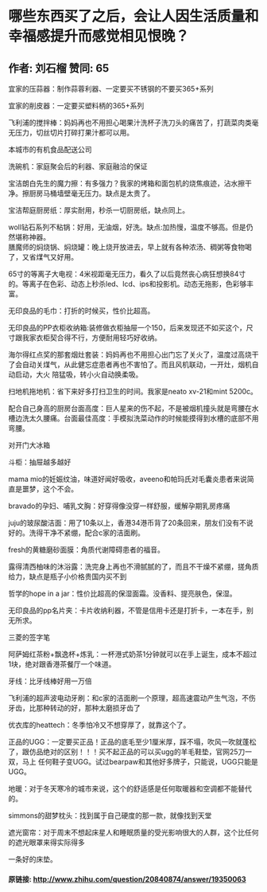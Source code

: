 # 哪些东西买了之后，会让人因生活质量和幸福感提升而感觉相见恨晚？
## 作者: 刘石榴  赞同: 65
宜家的压蒜器：制作蒜蓉利器、一定要买不锈钢的不要买365+系列  
  
宜家的削皮器：一定要买塑料柄的365+系列  
  
飞利浦的搅拌棒：妈妈再也不用担心喝果汁洗杯子洗刀头的痛苦了，打蔬菜肉类毫无压力，切丝切片打碎打果汁都可以用。  
  
本城市的有机食品配送公司  
  
洗碗机：家庭聚会后的利器、家庭融洽的保证  
  
宝洁朗白先生的魔力擦：有多强力？我家的烤箱和面包机的烧焦痕迹，沾水擦干净。擦厨房马桶墙壁毫无压力。缺点是太贵了。  
  
宝洁帮庭厨房纸：厚实耐用，秒杀一切厨房纸，缺点同上。  
  
woll钻石系列不粘锅：好用，无油烟，好洗。缺点:加热慢，温度不够高。但是仍然堪称神器。  
膳魔师的焖烧锅、焖烧罐：晚上烧开放进去，早上就有各种浓汤、稠粥等食物喝了，又省煤气又好用。  
  
65寸的等离子大电视：4米视距毫无压力，看久了以后竟然丧心病狂想换84寸的。等离子在色彩、动态上秒杀led、lcd、ips和投影机。动态无拖影，色彩够丰富。  
  
无印良品的毛巾：打折的时候买，性价比超高。  
  
无印良品的PP衣柜收纳箱:装修做衣柜抽屉一个150，后来发现还不如买这个，尺寸跟我家衣柜契合得不行，方便耐用轻巧好收纳。  
  
海尔得红点奖的那套烟灶套装：妈妈再也不用担心出门忘了关火了，温度过高烧干了会自动关煤气，从此健忘症患者再也不害怕了。而且风机联动，一开灶，烟机自动启动，大火
陪猛吸，转小火自动换柔吸。  
  
扫地机拖地机：省下来好多打扫卫生的时间。我家是neato xv-21和mint 5200c。  
  
配合自己身高的厨房台面高度：巨人星来的伤不起，不是被烟机撞头就是弯腰在水槽边洗太久腰痛。台面最佳高度：手模拟洗菜动作的时候能摸得到水槽的底部不用弯腰。  
  
对开门大冰箱  
  
斗柜：抽屉越多越好  
  
mama mio的妊娠纹油，味道好闻好吸收，aveeno和帕玛氏对毛囊炎患者来说简直是噩梦，这个不会。  
  
bravado的孕妇、哺乳文胸：好穿得像没穿一样舒服，缓解孕期乳房疼痛  
  
juju的玻尿酸洁面：用了10条以上，香港34港币背了20条回来，朋友们没有不说好的。洗得干净不紧绷，配合c家的洁面刷。  
  
fresh的黄糖磨砂面膜：角质代谢障碍患者的福音。  
  
露得清西柚味的沐浴露：洗完身上再也不滑腻腻的了，而且不干燥不紧绷，搓角质给力，缺点是瓶子小价格贵国内买不到  
  
哲学的hope in a jar：性价比超高的保湿面霜。没香料、提亮肤色，保湿。  
  
无印良品的pp名片夹：卡片收纳利器，不管是信用卡还是打折卡，一本在手，别无所求。  
  
三菱的签字笔  
  
阿萨姆红茶粉+飘逸杯+炼乳：一杯港式奶茶1分钟就可以在手上诞生，成本不超过1块，绝对跟香港茶餐厅一个味道。  
  
牙线：比牙线棒好用一万倍  
  
飞利浦的超声波电动牙刷：和c家的洁面刷一个原理，超高速震动产生气泡，不伤牙齿，比那种转动的好，那种太磨损牙齿了  
  
优衣库的heattech：冬季怕冷又不想穿厚了，就靠这个了。  
  
正品的UGG：一定要买正品！正品的底毛至少1厘米厚，踩不塌，吹风一吹就蓬松了，跟仿品绝对的区别！！！买不起正品的可以买ugg的羊毛鞋垫，官网25刀一双，马上
任何鞋子变UGG。试过bearpaw和其他好多牌子，只能说，UGG只能是UGG。  
  
地暖：对于冬天寒冷的城市来说，这个的舒适感是任何取暖器和空调都不能替代的。  
  
simmons的甜梦枕头：找到属于自己硬度的那一款，就像找到天堂  
  
遮光窗帘：对于周末不想起床星人和睡眠质量的受光影响很大的人群，这个比任何的遮光眼罩来得实际得多  
  
一条好的床垫。

#### 原链接: http://www.zhihu.com/question/20840874/answer/19350063